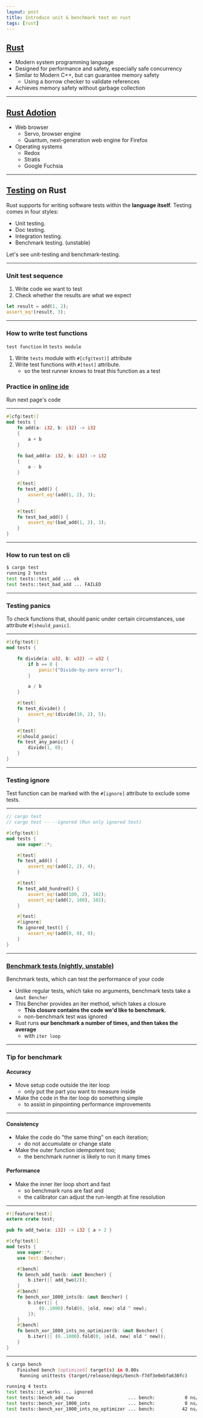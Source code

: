 ```yaml
---
layout: post
title: Introduce unit & benchmark test on rust
tags: [rust]
---
```


## [Rust](https://www.rust-lang.org/)
- Modern system programming language
- Designed for performance and safety, especially safe concurrency
- Similar to Modern C++, but can guarantee memory safety
  - Using a borrow checker to validate references
- Achieves memory safety without garbage collection

---

## [Rust Adotion](https://en.wikipedia.org/wiki/Rust_(programming_language/))

- Web browser
  - Servo, browser engine
  - Quantum, next-generation web engine for Firefox
- Operating systems
  - Redox
  - Stratis
  - Google Fuchsia

---

## [Testing](https://doc.rust-lang.org/stable/rust-by-example/testing.html#testing) on Rust
Rust supports for writing software tests within the **language itself**. 
Testing comes in four styles:
- Unit testing.
- Doc testing.
- Integration testing.
- Benchmark testing. (unstable)

Let's see unit-testing and benchmark-testing.

---

### Unit test sequence
1. Write code we want to test
2. Check whether the results are what we expect

```rust
let result = add(1, 2);
assert_eq!(result, 3);
```
---

### How to write test functions
`test function` in `tests module`
1. Write `tests` module with `#[cfg(test)]` attribute
2. Write test functions with `#[test]` attribute.
	-  so the test runner knows to treat this function as a test

### Practice in [online ide](https://play.rust-lang.org/)
Run next page's code

---

```rust
#[cfg(test)]
mod tests {
	fn add(a: i32, b: i32) -> i32
	{
		a + b
	}

	fn bad_add(a: i32, b: i32) -> i32
	{
		a - b
	}

    #[test]
    fn test_add() {
        assert_eq!(add(1, 2), 3);
    }

    #[test]
    fn test_bad_add() {
        assert_eq!(bad_add(1, 2), 3);
    }
}
```

---

### How to run test on cli
```sh
$ cargo test
running 2 tests
test tests::test_add ... ok
test tests::test_bad_add ... FAILED
```

---

### Testing panics
To check functions that,
should panic under certain circumstances,
use attribute `#[should_panic]`.

---

```rust
#[cfg(test)]
mod tests {

    fn divide(a: u32, b: u32) -> u32 {
        if b == 0 {
            panic!("Divide-by-zero error");
        }

        a / b
    }

    #[test]
    fn test_divide() {
        assert_eq!(divide(10, 2), 5);
    }

    #[test]
    #[should_panic]
    fn test_any_panic() {
        divide(1, 0);
    }
}
```

---

### Testing ignore
Test function can be marked
with the `#[ignore]` attribute 
to exclude some tests.

---

```rust
// cargo test
// cargo test -- --ignored (Run only ignored test)

#[cfg(test)]
mod tests {
    use super::*;

    #[test]
    fn test_add() {
        assert_eq!(add(2, 2), 4);
    }

    #[test]
    fn test_add_hundred() {
        assert_eq!(add(100, 2), 102);
        assert_eq!(add(2, 100), 102);
    }

    #[test]
    #[ignore]
    fn ignored_test() {
        assert_eq!(add(0, 0), 0);
    }
}
```

---

### [Benchmark tests (nightly, unstable)](https://doc.rust-lang.org/unstable-book/library-features/test.html)
Benchmark tests, which can test the performance of your code
- Unlike regular tests, which take no arguments, benchmark tests take a `&mut Bencher`
- This Bencher provides an iter method, which takes a closure
	- **This closure contains the code we'd like to benchmark.**
	- non-benchmark test was ignored
- Rust runs **our benchmark a number of times, and then takes the average**
	- with `iter loop`

---

### Tip for benchmark
#### Accuracy
- Move setup code outside the iter loop
	- only put the part you want to measure inside
- Make the code in the iter loop do something simple
	- to assist in pinpointing performance improvements

---

#### Consistency
- Make the code do "the same thing" on each iteration;
	- do not accumulate or change state
- Make the outer function idempotent too;
	- the benchmark runner is likely to run it many times

#### Performance
- Make the inner iter loop short and fast
	- so benchmark runs are fast and
	- the calibrator can adjust the run-length at fine resolution

---

```rust
#![feature(test)]
extern crate test;

pub fn add_two(a: i32) -> i32 { a + 2 }

#[cfg(test)]
mod tests {
    use super::*;
    use test::Bencher;

    #[bench]
    fn bench_add_two(b: &mut Bencher) {
        b.iter(|| add_two(2));
    }
    #[bench]
    fn bench_xor_1000_ints(b: &mut Bencher) {
        b.iter(|| {
            (0..1000).fold(0, |old, new| old ^ new);
        });
    }
    #[bench]
    fn bench_xor_1000_ints_no_optimizer(b: &mut Bencher) {
        b.iter(|| (0..1000).fold(0, |old, new| old ^ new));
    }
}
```

---

```sh
$ cargo bench
    Finished bench [optimized] target(s) in 0.00s
     Running unittests (target/release/deps/bench-f7df3e0ebfa630fc)

running 4 tests
test tests::it_works ... ignored
test tests::bench_add_two                    ... bench:           0 ns/iter (+/- 0)
test tests::bench_xor_1000_ints              ... bench:           0 ns/iter (+/- 0)
test tests::bench_xor_1000_ints_no_optimizer ... bench:          42 ns/iter (+/- 3)
```
